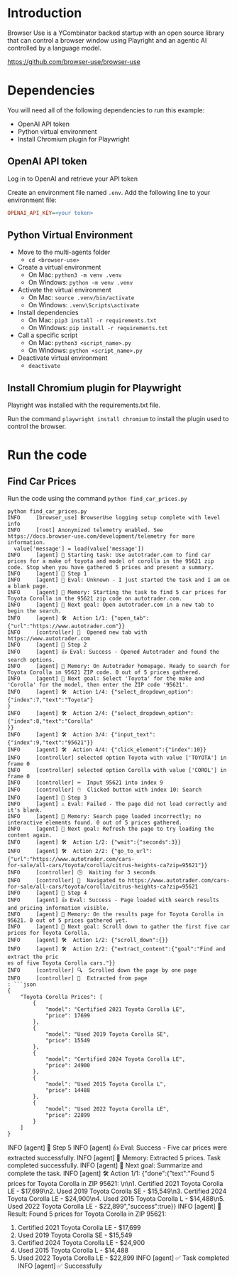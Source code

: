 # Introduction

Browser Use is a YCombinator backed startup with an open source library that can control a browser window using Playright and an agentic AI controlled by a language model.

https://github.com/browser-use/browser-use

# Dependencies

You will need all of the following dependencies to run this example:

 - OpenAI API token
 - Python virtual environment
 - Install Chromium plugin for Playwright

## OpenAI API token

Log in to OpenAI and retrieve your API token

Create an environment file named `.env`. Add the following line to your environment file:

```ini
OPENAI_API_KEY=<your token>
```

## Python Virtual Environment

 - Move to the multi-agents folder
   - `cd <browser-use>`
 - Create a virtual environment
   - On Mac: `python3 -m venv .venv`
   - On Windows: `python -m venv .venv`
 - Activate the virtual environment
   - On Mac: `source .venv/bin/activate`
   - On Windows: `.venv\Scripts\activate`
 - Install dependencies
   - On Mac: `pip3 install -r requirements.txt`
   - On Windows: `pip install -r requirements.txt`
 - Call a specific script
   - On Mac: `python3 <script_name>.py`
   - On Windows: `python <script_name>.py`
 - Deactivate virtual environment
   - `deactivate`

## Install Chromium plugin for Playwright

Playright was installed with the requirements.txt file.

Run the command `playwright install chromium` to install the plugin used to control the browser.

# Run the code

## Find Car Prices

Run the code using the command `python find_car_prices.py`

```text
python find_car_prices.py
INFO     [browser_use] BrowserUse logging setup complete with level info
INFO     [root] Anonymized telemetry enabled. See https://docs.browser-use.com/development/telemetry for more information.
  value['message'] = load(value['message'])
INFO     [agent] 🚀 Starting task: Use autotrader.com to find car prices for a make of toyota and model of corolla in the 95621 zip code. Stop when you have gathered 5 prices and present a summary.
INFO     [agent] 📍 Step 1
INFO     [agent] 🤷 Eval: Unknown - I just started the task and I am on a blank page.
INFO     [agent] 🧠 Memory: Starting the task to find 5 car prices for Toyota Corolla in the 95621 zip code on autotrader.com.
INFO     [agent] 🎯 Next goal: Open autotrader.com in a new tab to begin the search.   
INFO     [agent] 🛠️  Action 1/1: {"open_tab":{"url":"https://www.autotrader.com"}}     
INFO     [controller] 🔗  Opened new tab with https://www.autotrader.com
INFO     [agent] 📍 Step 2
INFO     [agent] 👍 Eval: Success - Opened Autotrader and found the search options.
INFO     [agent] 🧠 Memory: On Autotrader homepage. Ready to search for Toyota Corolla in 95621 ZIP code. 0 out of 5 prices gathered.
INFO     [agent] 🎯 Next goal: Select 'Toyota' for the make and 'Corolla' for the model, then enter the ZIP code '95621'.
INFO     [agent] 🛠️  Action 1/4: {"select_dropdown_option":{"index":7,"text":"Toyota"} 
}
INFO     [agent] 🛠️  Action 2/4: {"select_dropdown_option":{"index":8,"text":"Corolla" 
}}
INFO     [agent] 🛠️  Action 3/4: {"input_text":{"index":9,"text":"95621"}}
INFO     [agent] 🛠️  Action 4/4: {"click_element":{"index":10}}
INFO     [controller] selected option Toyota with value ['TOYOTA'] in frame 0
INFO     [controller] selected option Corolla with value ['COROL'] in frame 0
INFO     [controller] ⌨️  Input 95621 into index 9
INFO     [controller] 🖱️  Clicked button with index 10: Search
INFO     [agent] 📍 Step 3
INFO     [agent] ⚠ Eval: Failed - The page did not load correctly and it's blank.
INFO     [agent] 🧠 Memory: Search page loaded incorrectly; no interactive elements found. 0 out of 5 prices gathered.
INFO     [agent] 🎯 Next goal: Refresh the page to try loading the content again.      
INFO     [agent] 🛠️  Action 1/2: {"wait":{"seconds":3}}
INFO     [agent] 🛠️  Action 2/2: {"go_to_url":{"url":"https://www.autotrader.com/cars- 
for-sale/all-cars/toyota/corolla/citrus-heights-ca?zip=95621"}}
INFO     [controller] 🕒  Waiting for 3 seconds
INFO     [controller] 🔗  Navigated to https://www.autotrader.com/cars-for-sale/all-cars/toyota/corolla/citrus-heights-ca?zip=95621
INFO     [agent] 📍 Step 4
INFO     [agent] 👍 Eval: Success - Page loaded with search results and pricing information visible.
INFO     [agent] 🧠 Memory: On the results page for Toyota Corolla in 95621. 0 out of 5 prices gathered yet.
INFO     [agent] 🎯 Next goal: Scroll down to gather the first five car prices for Toyota Corolla.
INFO     [agent] 🛠️  Action 1/2: {"scroll_down":{}}
INFO     [agent] 🛠️  Action 2/2: {"extract_content":{"goal":"Find and extract the pric 
es of five Toyota Corolla cars."}}
INFO     [controller] 🔍  Scrolled down the page by one page
INFO     [controller] 📄  Extracted from page
: ```json
{
    "Toyota Corolla Prices": [
        {
            "model": "Certified 2021 Toyota Corolla LE",
            "price": 17699
        },
        {
            "model": "Used 2019 Toyota Corolla SE",
            "price": 15549
        },
        {
            "model": "Certified 2024 Toyota Corolla LE",
            "price": 24900
        },
        {
            "model": "Used 2015 Toyota Corolla L",
            "price": 14488
        },
        {
            "model": "Used 2022 Toyota Corolla LE",
            "price": 22899
        }
    ]
}
```

INFO     [agent] 📍 Step 5
INFO     [agent] 👍 Eval: Success - Five car prices were extracted successfully.
INFO     [agent] 🧠 Memory: Extracted 5 prices. Task completed successfully.
INFO     [agent] 🎯 Next goal: Summarize and complete the task.
INFO     [agent] 🛠️  Action 1/1: {"done":{"text":"Found 5 prices for Toyota Corolla in 
 ZIP 95621: \n\n1. Certified 2021 Toyota Corolla LE - $17,699\n2. Used 2019 Toyota Corolla SE - $15,549\n3. Certified 2024 Toyota Corolla LE - $24,900\n4. Used 2015 Toyota Corolla L - $14,488\n5. Used 2022 Toyota Corolla LE - $22,899","success":true}}
INFO     [agent] 📄 Result: Found 5 prices for Toyota Corolla in ZIP 95621:

1. Certified 2021 Toyota Corolla LE - $17,699
2. Used 2019 Toyota Corolla SE - $15,549
3. Certified 2024 Toyota Corolla LE - $24,900
4. Used 2015 Toyota Corolla L - $14,488
5. Used 2022 Toyota Corolla LE - $22,899
INFO     [agent] ✅ Task completed
INFO     [agent] ✅ Successfully
```
